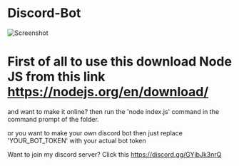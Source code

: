 # Discord-Bot

![Screenshot](https://github.com/saini-gk/MetaMingle/blob/main/Working%20Screenshots/Working%20SS.png)


# First of all to use this download Node JS from this link https://nodejs.org/en/download/
and want to make it online? then run the 'node index.js' command in the command prompt of the folder.

or you want to make your own discord bot then just replace 'YOUR_BOT_TOKEN' with your actual bot token

Want to join my discord server? 
Click this https://discord.gg/GYjbJk3nrQ 
